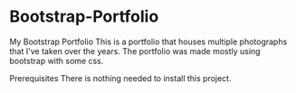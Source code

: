 # Bootstrap-Portfolio

My Bootstrap Portfolio
This is a portfolio that houses multiple photographs that I've taken over the years. The portfolio was made mostly using bootstrap with some css. 

Prerequisites
There is nothing needed to install this project. 